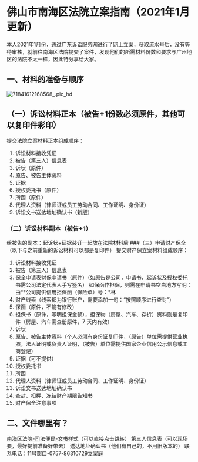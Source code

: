 # 佛山市南海区法院立案指南（2021年1月更新）
本人2021年1月份，通过广东诉讼服务网进行了网上立案，获取流水号后，没有等待审核，就前往南海区法院提交了案件，发现他们的所需材料份数和要求与广州地区的法院不太一样，因此特分享给大家。
## 一、材料的准备与顺序
![71841612168568_.pic_hd](media/16247692025089/71841612168568_.pic_hd.jpg)

## （一）诉讼材料正本（被告+1份数必须原件，其他可以复印件彩印）
提交法院立案材料正本组成顺序：
1. 诉讼材料接收凭证
2. 被告（第三人）信息表
3. 诉状（原件）
4. 原告、被告主体资料
5. 证据
6. 授权委托书（原件）
7. 所函（原件）
8. 代理人资料（律师证或员工劳动合同、工作证明、身份证）
9. 诉讼文书送达地址确认书（新版）
### （二）诉讼材料副本（被告+1）
给被告的副本：起诉状+证据装订一起放在法院材科后
###（三）申请财产保全（以下与之前重新的诉讼材料可以都是复印件）
提交财产保立案材料组成顺序：
1. 诉讼材料接收凭证
2. 被告（第三人）信息表
3. 保全申请表财保申请书（原件）（如原告是公司，申请书、起诉状及授权委托书需公司法定代表人手写签名）
如保函作担保，则需在申请书空白地方写明：由**公司提供信用担保函（保险单）号：*林 
1. 财产线索（线索都为银行账户，需要添加一句：“按照顺序进行查封”）
2. 保函（原件，不能有修改）
3. 担保书（原件，写明担保金额），担保物（房屋、汽车、存折）资料则是复印件（房屋、汽车需查册原件，7 天内有效）
4. 诉状
5. 原告、被告主体资料（个人必须有身份证复印件，（原告）单位需提供营业执照，法人证明或负责人证明，（被告）单位需提供国家企业信用公示信息或工商登记）
6. 证据（可不提供）
7. 授权委托书  
8. 所函
9. 代理人资料（律师证或员工劳动合同、工作证明、身份证）
10. 诉讼文书送达地址确认书 
11. 查封、扣押、冻结财产期限告知书 
12. 财产保全注意事项

## 二、文件哪里有？
[南海区法院-司法便民-文书样式](http://fayuan.nanhai.gov.cn/cms/html/6504/column_6504_1.html)（可以直接点击跳转）
第三人信息表（可以现场要，最好提前准备好带去）
送达地址确认书（他们有自己的，不用旧版本的）
联系电话：11号窗口-0757-86310729立案庭
